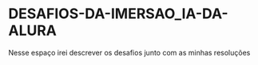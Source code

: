 # DESAFIOS-DA-IMERSAO_IA-DA-ALURA
Nesse espaço irei descrever os desafios junto com as minhas resoluções
